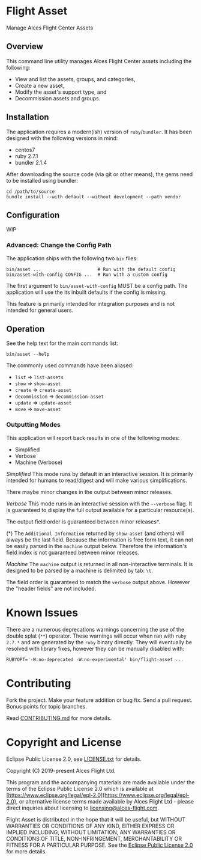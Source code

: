 # Flight Asset

Manage Alces Flight Center Assets

## Overview

This command line utility manages Alces Flight Center assets including the following:
* View and list the assets, groups, and categories,
* Create a new asset,
* Modify the asset's support type, and
* Decommission assets and groups.

## Installation

The application requires a modern(ish) version of `ruby`/`bundler`. It has been designed with the following versions in mind:
* centos7
* ruby 2.7.1
* bundler 2.1.4

After downloading the source code (via git or other means), the gems need to be installed using bundler:

```
cd /path/to/source
bundle install --with default --without development --path vendor
```

## Configuration

WIP

### Advanced: Change the Config Path

The application ships with the following two `bin` files:

```
bin/asset ...                     # Run with the default config
bin/asset-with-config CONFIG ...  # Run with a custom config
```
The first argument to `bin/asset-with-config` MUST be a config path. The application will use the its inbuilt defaults if the config is missing.

This feature is primarily intended for integration purposes and is not intended for general users.

## Operation

See the help text for the main commands list:

```
bin/asset --help
```

The commonly used commands have been aliased:
* `list`          => `list-assets`
* `show`          => `show-asset`
* `create`        => `create-asset`
* `decommission`  => `decommission-asset`
* `update`        => `update-asset`
* `move`          => `move-asset`

### Outputting Modes

This application will report back results in one of the following modes:
* Simplified
* Verbose
* Machine (Verbose)

*Simplified*
This mode runs by default in an interactive session. It is primarily intended for humans to read/digest and will make various simplifications.

There maybe minor changes in the output between minor releases.

*Verbose*
This mode runs in an interactive session with the `--verbose` flag. It is guaranteed to display the full output available for a particular resource(s).

The output field order is guaranteed between minor releases\*. 

(\*) The `Additional Information` returned by `show-asset` (and others) will always be the last field. Because the information is free form text, it can not be easily parsed in the `machine` output below. Therefore the information's field index is not guaranteed between minor releases.

*Machine*
The `machine` output is returned in all non-interactive terminals. It is designed to be parsed by a machine is delimited by tab: `\t`.

The field order is guaranteed to match the `verbose` output above. However the "header fields" are not included.

# Known Issues

There are a numerous deprecations warnings concerning the use of the double splat (`**`) operator. These warnings will occur when ran with `ruby 2.7.*` and are generated by the `ruby` binary directly. They will eventually be resolved with library fixes, however they can be manually disabled with:

```
RUBYOPT='-W:no-deprecated -W:no-experimental' bin/flight-asset ...
```

# Contributing

Fork the project. Make your feature addition or bug fix. Send a pull
request. Bonus points for topic branches.

Read [CONTRIBUTING.md](CONTRIBUTING.md) for more details.

# Copyright and License

Eclipse Public License 2.0, see [LICENSE.txt](LICENSE.txt) for details.

Copyright (C) 2019-present Alces Flight Ltd.

This program and the accompanying materials are made available under
the terms of the Eclipse Public License 2.0 which is available at
[https://www.eclipse.org/legal/epl-2.0](https://www.eclipse.org/legal/epl-2.0),
or alternative license terms made available by Alces Flight Ltd -
please direct inquiries about licensing to
[licensing@alces-flight.com](mailto:licensing@alces-flight.com).

Flight Asset is distributed in the hope that it will be
useful, but WITHOUT WARRANTIES OR CONDITIONS OF ANY KIND, EITHER
EXPRESS OR IMPLIED INCLUDING, WITHOUT LIMITATION, ANY WARRANTIES OR
CONDITIONS OF TITLE, NON-INFRINGEMENT, MERCHANTABILITY OR FITNESS FOR
A PARTICULAR PURPOSE. See the [Eclipse Public License 2.0](https://opensource.org/licenses/EPL-2.0) for more
details.
